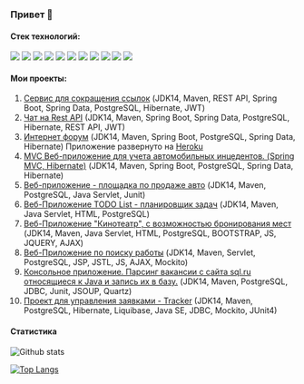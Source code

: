 ### Привет 👋

#### Стек технологий:
![](https://img.shields.io/badge/Java-%3E%3D8-orange)
![](https://img.shields.io/badge/Spring-%3E%3D5-green)
![](https://img.shields.io/badge/PostgerSQL-%3E%3D9-blue)
![](https://img.shields.io/badge/Hibernate-%3E%3D5-yellow)
![](https://img.shields.io/badge/Servlet-AFBBF8)
![](https://img.shields.io/badge/JDBC-738bff)
![](https://img.shields.io/badge/Maven-red)
![](https://img.shields.io/badge/Travis-CI-succes)
![](https://img.shields.io/badge/JUnit-yellowgreen)
![](https://img.shields.io/badge/Mockito-brightgreen)
![](https://img.shields.io/badge/Checkstyle-lightgrey)

#### Мои проекты:
1. [Сервис для сокращения ссылок](https://github.com/Xazeq/job4j_url_shortcut) (JDK14, Maven, REST API, Spring Boot, Spring Data, PostgreSQL, Hibernate, JWT)
2. [Чат на Rest API](https://github.com/Xazeq/job4j_chat) (JDK14, Maven, Spring Boot, Spring Data, PostgreSQL, Hibernate, REST API, JWT)
3. [Интернет форум](https://github.com/Xazeq/job4j_forum) (JDK14, Maven, Spring Boot, PostgreSQL, Spring Data, Hibernate) Приложение развернуто на [Heroku](https://gentle-island-48361.herokuapp.com/)
4. [MVC Веб-приложение для учета автомобильных инцедентов. (Spring MVC, Hibernate)](https://github.com/Xazeq/job4j_car_accident) (JDK14, Maven, Spring Boot, PostgreSQL, Spring Data, Hibernate)
5. [Веб-приложение - площадка по продаже авто](https://github.com/Xazeq/job4j_cars) (JDK14, Maven, PostgreSQL, Java Servlet, Junit)
6. [Веб-Приложение TODO List - планировщик задач](https://github.com/Xazeq/job4j_todo) (JDK14, Maven, Java Servlet, HTML, PostgreSQL)
7. [Веб-Приложение "Кинотеатр", с возможностью бронирования мест](https://github.com/Xazeq/job4j_cinema) (JDK14, Maven, Java Servlet, HTML, PostgreSQL, BOOTSTRAP, JS, JQUERY, AJAX)
8. [Веб-Приложение по поиску работы](https://github.com/Xazeq/job4j_dreamjob) (JDK14, Maven, Servlet, PostgreSQL, JSP, JSTL, JS, AJAX, Mockito)
9. [Консольное приложение. Парсинг вакансии с сайта sql.ru относящиеся к Java и запись их в базу.](https://github.com/Xazeq/job4j_grabber) (JDK14, Maven, PostgreSQL, JDBC, Junit, JSOUP, Quartz)
10. [Проект для управления заявками - Tracker](https://github.com/Xazeq/job4j_tracker) (JDK14, Maven, PostgreSQL, Hibernate, Liquibase, Java SE, JDBC, Mockito, JUnit4) 

#### Статистика

![Github stats](https://github-readme-stats.vercel.app/api?username=xazeq&hide=stars,prs,issues,contribs)

[![Top Langs](https://github-readme-stats.vercel.app/api/top-langs/?username=xazeq&layout=compact&hide=shell)](https://github.com/xazeq/github-readme-stats)

<!--
**Xazeq/Xazeq** is a ✨ _special_ ✨ repository because its `README.md` (this file) appears on your GitHub profile.

Here are some ideas to get you started:

- 🔭 I’m currently working on ...
- 🌱 I’m currently learning ...
- 👯 I’m looking to collaborate on ...
- 🤔 I’m looking for help with ...
- 💬 Ask me about ...
- 📫 How to reach me: ...
- 😄 Pronouns: ...
- ⚡ Fun fact: ...
-->
